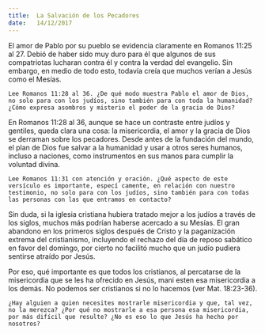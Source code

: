 ```yaml
---
title:  La Salvación de los Pecadores
date:   14/12/2017
---
```


El amor de Pablo por su pueblo se evidencia claramente en Romanos 11:25 al 27. Debió de haber sido muy duro para él que algunos de sus compatriotas lucharan contra él y contra la verdad del evangelio. Sin embargo, en medio de todo esto, todavía creía que muchos verían a Jesús como el Mesías.

`Lee Romanos 11:28 al 36. ¿De qué modo muestra Pablo el amor de Dios, no solo para con los judíos, sino también para con toda la humanidad? ¿Cómo expresa asombros y misterio el poder de la gracia de Dios?`

En Romanos 11:28 al 36, aunque se hace un contraste entre judíos y gentiles, queda clara una cosa: la misericordia, el amor y la gracia de Dios se derraman sobre los pecadores. Desde antes de la fundación del mundo, el plan de Dios fue salvar a la humanidad y usar a otros seres humanos, incluso a naciones, como instrumentos en sus manos para cumplir la voluntad divina.

`Lee Romanos 11:31 con atención y oración. ¿Qué aspecto de este versículo es importante, especí camente, en relación con nuestro testimonio, no solo para con los judíos, sino también para con todas las personas con las que entramos en contacto?`

Sin duda, si la iglesia cristiana hubiera tratado mejor a los judíos a través de los siglos, muchos más podrían haberse acercado a su Mesías. El gran abandono en los primeros siglos después de Cristo y la paganización extrema del cristianismo, incluyendo el rechazo del día de reposo sabático en favor del domingo, por cierto no facilitó mucho que un judío pudiera sentirse atraído por Jesús.

Por eso, qué importante es que todos los cristianos, al percatarse de la misericordia que se les ha ofrecido en Jesús, mani esten esa misericordia a los demás. No podemos ser cristianos si no lo hacemos (ver Mat. 18:23-36).

`¿Hay alguien a quien necesites mostrarle misericordia y que, tal vez, no la merezca? ¿Por qué no mostrarle a esa persona esa misericordia, por más difícil que resulte? ¿No es eso lo que Jesús ha hecho por nosotros?`